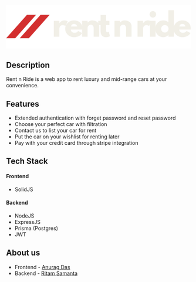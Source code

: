 <div align="center">

<img src ="/frontend/src/assets/svgs/navbar/rentnridewhite.svg" width=full height=full>

</div>

## Description
Rent n Ride is a web app to rent luxury and mid-range cars at your convenience.


## Features
- Extended authentication with forget password and reset password
- Choose your perfect car with filtration
- Contact us to list your car for rent
- Put the car on your wishlist for renting later
- Pay with your credit card through stripe integration

## Tech Stack
#### Frontend
- SolidJS

#### Backend
- NodeJS
- ExpressJS
- Prisma (Postgres)
- JWT

## About us
- Frontend - [Anurag Das](https://github.com/wrritam)
- Backend - [Ritam Samanta](https://github.com/oeuvars)

